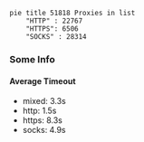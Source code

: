 
```mermaid
pie title 51818 Proxies in list
    "HTTP" : 22767
    "HTTPS": 6506
    "SOCKS" : 28314
```

### Some Info
#### Average Timeout

- mixed: 3.3s
- http: 1.5s
- https: 8.3s
- socks: 4.9s